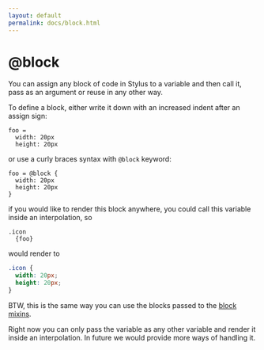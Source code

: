 ```yaml
---
layout: default
permalink: docs/block.html
---
```


# @block

You can assign any block of code in Stylus to a variable and then call it, pass as an argument or reuse in any other way.

To define a block, either write it down with an increased indent after an assign sign:

```stylus
foo =
  width: 20px
  height: 20px
```

or use a curly braces syntax with `@block` keyword:

```stylus
foo = @block {
  width: 20px
  height: 20px
}
```

if you would like to render this block anywhere, you could call this variable inside an interpolation, so

```stylus
.icon
  {foo}
```

would render to

```css
.icon {
  width: 20px;
  height: 20px;
}
```

BTW, this is the same way you can use the blocks passed to the [block mixins](mixins.html#block-mixins).

Right now you can only pass the variable as any other variable and render it inside an interpolation. In future we would provide more ways of handling it.
